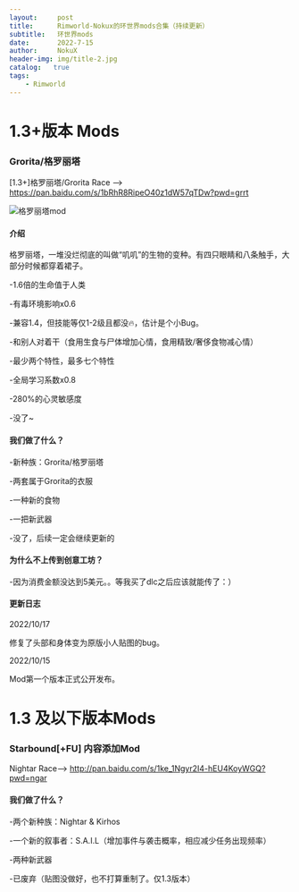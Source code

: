```yaml
---
layout:     post
title:      Rimworld-Nokux的环世界mods合集（持续更新）
subtitle:   环世界mods
date:       2022-7-15
author:     NokuX
header-img: img/title-2.jpg
catalog:   true
tags:
    - Rimworld
---
```

# 1.3+版本 Mods

### Grorita/格罗丽塔

[1.3+]格罗丽塔/Grorita Race --> https://pan.baidu.com/s/1bRhR8RipeO40z1dW57qTDw?pwd=grrt

![格罗丽塔mod]({{site.baseurl}}/img-post/Preview.png)

#### 介绍

格罗丽塔，一堆没烂彻底的叫做“叽叽”的生物的变种。有四只眼睛和八条触手，大部分时候都穿着裙子。

-1.6倍的生命值于人类

-有毒环境影响x0.6

-兼容1.4，但技能等仅1-2级且都没🔥，估计是个小Bug。

-和别人对着干（食用生食与尸体增加心情，食用精致/奢侈食物减心情）

-最少两个特性，最多七个特性

-全局学习系数x0.8

-280%的心灵敏感度

-没了~

#### 我们做了什么？

-新种族：Grorita/格罗丽塔

-两套属于Grorita的衣服

-一种新的食物

-一把新武器

-没了，后续一定会继续更新的

#### 为什么不上传到创意工坊？

-因为消费金额没达到5美元。。等我买了dlc之后应该就能传了：）


#### 更新日志

2022/10/17

修复了头部和身体变为原版小人贴图的bug。

2022/10/15

Mod第一个版本正式公开发布。

# 1.3 及以下版本Mods

### Starbound[+FU] 内容添加Mod 

Nightar Race--> http://pan.baidu.com/s/1ke_1Ngyr2I4-hEU4KoyWGQ?pwd=ngar

#### 我们做了什么？

-两个新种族：Nightar & Kirhos

-一个新的叙事者：S.A.I.L（增加事件与袭击概率，相应减少任务出现频率）

-两种新武器

-已废弃（贴图没做好，也不打算重制了。仅1.3版本）
